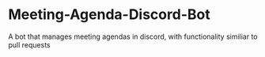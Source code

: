 # Meeting-Agenda-Discord-Bot
A bot that manages meeting agendas in discord, with functionality similiar to pull requests
